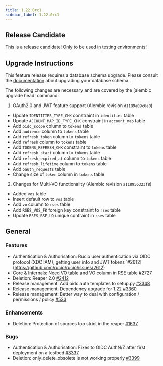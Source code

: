 ```yaml
---
title: 1.22.0rc1
sidebar_label: 1.22.0rc1
---
```


## Release Candidate

This is a release candidate! Only to be used in testing environments!

## Upgrade Instructions

This feature release requires a database schema upgrade. Please consult the [documentation](https://rucio.readthedocs.io/en/latest/database.html) about upgrading your database schema.

The following changes are necessary and are covered by the [alembic upgrade head` command:

1. OAuth2.0 and JWT feature support (Alembic revision `d1189a09c6e0`)

  - Update `IDENTITIES_TYPE_CHK` constraint in `identities` table
  - Update `ACCOUNT_MAP_ID_TYPE_CHK` constraint in `account_map` table
  - Add `oidc_scope` column to `tokens` table
  - Add `audience` column to `tokens` table
  - Add `refresh_token` column to `tokens` table
  - Add `refresh` column to `tokens` table
  - Add `TOKENS_REFRESH_CHK` constraint to `tokens` table
  - Add `refresh_start` column to `tokens` table
  - Add `refresh_expired_at` column to `tokens` table
  - Add `refresh_lifetime` column to `tokens` table
  - Add `oauth_requests` table
  - Change size of `token` column in `tokens` table
  
2. Changes for Multi-VO functionality (Alembic revision `a118956323f8`)

  - Added `vos` table
  - Insert default row to `vos` table
  - Add `vo` column to `rses` table
  - Add `RSES_VOS_FK` foreign key constraint to `rses` table
  - Update `RSES_RSE_UQ` unique contraint in `rses` table
 
## General

### Features

- Authentication & Authorisation: Rucio user authentication via OIDC protocol (XDC IAM), getting user info and JWT tokens `#2612](https://github.com/rucio/rucio/issues/2612)
- Core & Internals: Need VO table and VO column in RSE table [#2727](https://github.com/rucio/rucio/issues/2727)
- Deletion: Reaper 2.0 [#2412](https://github.com/rucio/rucio/issues/2412)
- Release management: Add oidc auth templates to setup.py [#3348](https://github.com/rucio/rucio/issues/3348)
- Release management: Dependency upgrade for 1.22 [#3360](https://github.com/rucio/rucio/issues/3360)
- Release management: Better way to deal with configuration / permissions / policy [#533](https://github.com/rucio/rucio/issues/533)

### Enhancements

- Deletion: Protection of sources too strict in the reaper [#1637](https://github.com/rucio/rucio/issues/1637)

### Bugs

- Authentication & Authorisation: Fixes to OIDC AuthN/Z after first deployment on a testbed [#3337](https://github.com/rucio/rucio/issues/3337)
- Deletion: only_delete_obsolete is not working properly [#3399](https://github.com/rucio/rucio/issues/3399)
